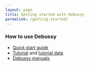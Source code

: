 ```yaml
---
layout: page
title: Getting started with Debussy
permalink: /getting-started/
---
```



### How to use Debussy

- [Quick start guide](https://sourceforge.net/projects/debussy/files/2.2/QuickGuide.pdf/download)
- [Tutorial](https://sourceforge.net/projects/debussy/files/2.2/TUTORIAL.pdf/download) and [tutorial data](https://sourceforge.net/projects/debussy/files/2.2/TUTORIAL_DATA.zip/download)
- [Debussy manuals](https://sourceforge.net/projects/debussy/files/2.2/MANUALS.zip/download)

